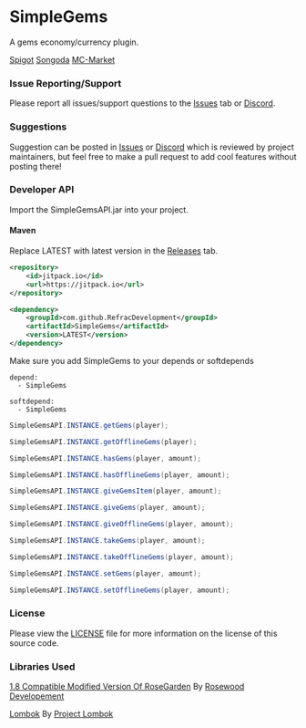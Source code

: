 # SimpleGems
A gems economy/currency plugin.

[Spigot](https://www.spigotmc.org/resources/96827/) [Songoda](https://marketplace.songoda.com/product/755) [MC-Market](https://www.mc-market.org/resources/21583/)

### Issue Reporting/Support

Please report all issues/support questions to the [Issues](https://github.com/RefracDevelopment/SimpleGems/issues) tab or [Discord](https://discord.refracdev.ml).

### Suggestions

Suggestion can be posted in [Issues](https://github.com/RefracDevelopment/SimpleGems/issues) or [Discord](https://discord.refracdev.ml) which is reviewed by project maintainers, but feel free to make a pull request to add cool features without posting there!

### Developer API

Import the SimpleGemsAPI.jar into your project.

#### Maven
Replace LATEST with latest version in the [Releases](https://github.com/RefracDevelopment/SimpleGems/releases/latest) tab.
```XML
<repository>
    <id>jitpack.io</id>
    <url>https://jitpack.io</url>
</repository>

<dependency>
    <groupId>com.github.RefracDevelopment</groupId>
    <artifactId>SimpleGems</artifactId>
    <version>LATEST</version>
</dependency>
```
Make sure you add SimpleGems to your depends or softdepends
```YML
depend:
  - SimpleGems

softdepend:
  - SimpleGems
```

```JAVA
SimpleGemsAPI.INSTANCE.getGems(player);

SimpleGemsAPI.INSTANCE.getOfflineGems(player);

SimpleGemsAPI.INSTANCE.hasGems(player, amount);

SimpleGemsAPI.INSTANCE.hasOfflineGems(player, amount);

SimpleGemsAPI.INSTANCE.giveGemsItem(player, amount);

SimpleGemsAPI.INSTANCE.giveGems(player, amount);

SimpleGemsAPI.INSTANCE.giveOfflineGems(player, amount);

SimpleGemsAPI.INSTANCE.takeGems(player, amount);

SimpleGemsAPI.INSTANCE.takeOfflineGems(player, amount);

SimpleGemsAPI.INSTANCE.setGems(player, amount);

SimpleGemsAPI.INSTANCE.setOfflineGems(player, amount);
```

### License
Please view the [LICENSE](LICENSE) file for more information on the license of this source code.

### Libraries Used
[1.8 Compatible Modified Version Of RoseGarden](https://github.com/Refrac/RoseGarden) By [Rosewood Developement](https://github.com/Rosewood-Development)

[Lombok](https://github.com/projectlombok/lombok) By [Project Lombok](https://github.com/projectlombok)

